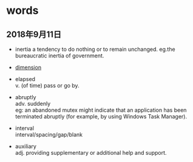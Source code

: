 # words

## 2018年9月11日
- inertia
a tendency to do nothing or to remain unchanged.
eg.the bureaucratic inertia of government.

- [dimension](https://www.thefreedictionary.com/dimension)

- elapsed  
v. (of time) pass or go by.

- abruptly  
adv. suddenly  
eg: an abandoned mutex might indicate that an application has been terminated abruptly (for example, by using Windows Task Manager).

- interval  
interval/spacing/gap/blank  

- auxiliary  
adj. providing supplementary or additional help and support.

